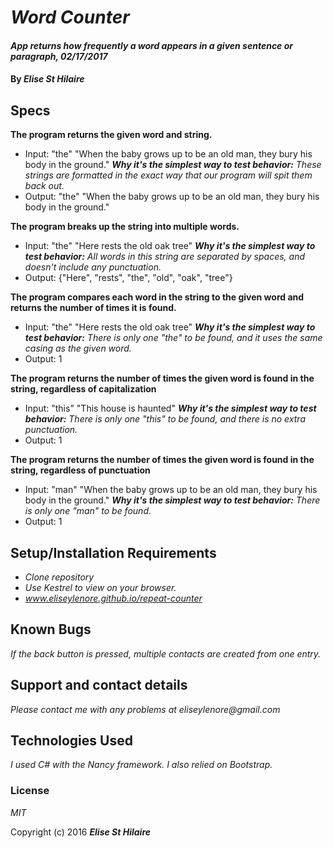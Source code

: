 # _Word Counter_

#### _App returns how frequently a word appears in a given sentence or paragraph, 02/17/2017_

#### By _**Elise St Hilaire**_

## Specs

**The program returns the given word and string.**
* Input: "the" "When the baby grows up to be an old man, they bury his body in the ground."
_**Why it's the simplest way to test behavior:** These strings are formatted in the exact way that our program will spit them back out._
* Output: "the" "When the baby grows up to be an old man, they bury his body in the ground."


**The program breaks up the string into multiple words.**
* Input: "the" "Here rests the old oak tree"
_**Why it's the simplest way to test behavior:** All words in this string are separated by spaces, and doesn't include any punctuation._
* Output: {"Here", "rests", "the", "old", "oak", "tree"}

**The program compares each word in the string to the given word and returns the number of times it is found.**
* Input: "the" "Here rests the old oak tree"
_**Why it's the simplest way to test behavior:** There is only one "the" to be found, and it uses the same casing as the given word._
* Output: 1

**The program returns the number of times the given word is found in the string, regardless of capitalization**
* Input: "this" "This house is haunted"
_**Why it's the simplest way to test behavior:** There is only one "this" to be found, and there is no extra punctuation._
* Output: 1

**The program returns the number of times the given word is found in the string, regardless of punctuation**
* Input: "man" "When the baby grows up to be an old man, they bury his body in the ground."
_**Why it's the simplest way to test behavior:** There is only one "man" to be found._
* Output: 1



## Setup/Installation Requirements

* _Clone repository_
* _Use Kestrel to view on your browser._
* _www.eliseylenore.github.io/repeat-counter_


## Known Bugs

_If the back button is pressed, multiple contacts are created from one entry._

## Support and contact details

_Please contact me with any problems at eliseylenore@gmail.com_

## Technologies Used

_I used C# with the Nancy framework. I also relied on Bootstrap._

### License

*MIT*

Copyright (c) 2016 **_Elise St Hilaire_**
